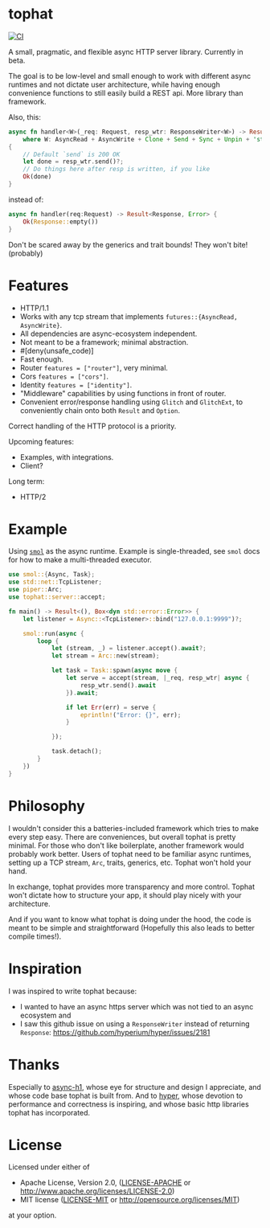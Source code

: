 # tophat
[![CI](https://github.com/hwchen/tophat/workflows/ci/badge.svg)](https://github.com/hwchen/tophat/actions?query=workflow%3Aci)

A small, pragmatic, and flexible async HTTP server library. Currently in beta.

The goal is to be low-level and small enough to work with different async runtimes and not dictate user architecture, while having enough convenience functions to still easily build a REST api. More library than framework.

Also, this:
```rust
async fn handler<W>(_req: Request, resp_wtr: ResponseWriter<W>) -> Result<ResponseWritten, Glitch>
    where W: AsyncRead + AsyncWrite + Clone + Send + Sync + Unpin + 'static,
{
    // Default `send` is 200 OK
    let done = resp_wtr.send()?;
    // Do things here after resp is written, if you like
    Ok(done)
}
```

instead of:
```rust
async fn handler(req:Request) -> Result<Response, Error> {
    Ok(Response::empty())
}

```
Don't be scared away by the generics and trait bounds! They won't bite! (probably)

# Features
- HTTP/1.1
- Works with any tcp stream that implements `futures::{AsyncRead, AsyncWrite}`.
- All dependencies are async-ecosystem independent.
- Not meant to be a framework; minimal abstraction.
- #[deny(unsafe_code)]
- Fast enough.
- Router `features = ["router"]`, very minimal.
- Cors `features = ["cors"]`.
- Identity `features = ["identity"]`.
- "Middleware" capabilities by using functions in front of router.
- Convenient error/response handling using `Glitch` and `GlitchExt`, to conveniently chain onto both `Result` and `Option`.

Correct handling of the HTTP protocol is a priority.

Upcoming features:
- Examples, with integrations.
- Client?

Long term:
- HTTP/2

# Example
Using [`smol`](https://github.com/stjepang/smol) as the async runtime. Example is single-threaded, see `smol` docs for how to make a multi-threaded executor.
```rust
use smol::{Async, Task};
use std::net::TcpListener;
use piper::Arc;
use tophat::server::accept;

fn main() -> Result<(), Box<dyn std::error::Error>> {
    let listener = Async::<TcpListener>::bind("127.0.0.1:9999")?;

    smol::run(async {
        loop {
            let (stream, _) = listener.accept().await?;
            let stream = Arc::new(stream);

            let task = Task::spawn(async move {
                let serve = accept(stream, |_req, resp_wtr| async {
                    resp_wtr.send().await
                }).await;

                if let Err(err) = serve {
                    eprintln!("Error: {}", err);
                }

            });

            task.detach();
        }
    })
}
```

# Philosophy

I wouldn't consider this a batteries-included framework which tries to make every step easy. There are conveniences, but overall tophat is pretty minimal. For those who don't like boilerplate, another framework would probably work better. Users of tophat need to be familiar async runtimes, setting up a TCP stream, `Arc`, traits, generics, etc. Tophat won't hold your hand.

In exchange, tophat provides more transparency and more control. Tophat won't dictate how to structure your app, it should play nicely with your architecture.

And if you want to know what tophat is doing under the hood, the code is meant to be simple and straightforward (Hopefully this also leads to better compile times!).

# Inspiration
I was inspired to write tophat because:
- I wanted to have an async https server which was not tied to an async ecosystem and
- I saw this github issue on using a `ResponseWriter` instead of returning `Response`: https://github.com/hyperium/hyper/issues/2181

# Thanks
Especially to [async-h1](https://github.com/http-rs/async-h1), whose eye for structure and design I appreciate, and whose code base tophat is built from.
And to [hyper](https://github.com/hyperium/hyper), whose devotion to performance and correctness is inspiring, and whose basic http libraries tophat has incorporated.

# License

Licensed under either of

* Apache License, Version 2.0, ([LICENSE-APACHE](LICENSE-APACHE) or http://www.apache.org/licenses/LICENSE-2.0)
* MIT license ([LICENSE-MIT](LICENSE-MIT) or http://opensource.org/licenses/MIT)

at your option.
